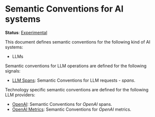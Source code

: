 <!--- Hugo front matter used to generate the website version of this page:
linkTitle: AI
path_base_for_github_subdir:
  from: content/en/docs/specs/semconv/ai/_index.md
  to: database/README.md
--->

# Semantic Conventions for AI systems

**Status**: [Experimental][DocumentStatus]

This document defines semantic conventions for the following kind of AI systems:

* LLMs

Semantic conventions for LLM operations are defined for the following signals:

* [LLM Spans](llm-spans.md): Semantic Conventions for LLM requests - *spans*.

Technology specific semantic conventions are defined for the following LLM providers:

* [OpenAI](openai.md): Semantic Conventions for *OpenAI* spans.
* [OpenAI Metrics](openai-metrics.md): Semantic Conventions for *OpenAI* metrics.

[DocumentStatus]: https://github.com/open-telemetry/opentelemetry-specification/tree/v1.26.0/specification/document-status.md
